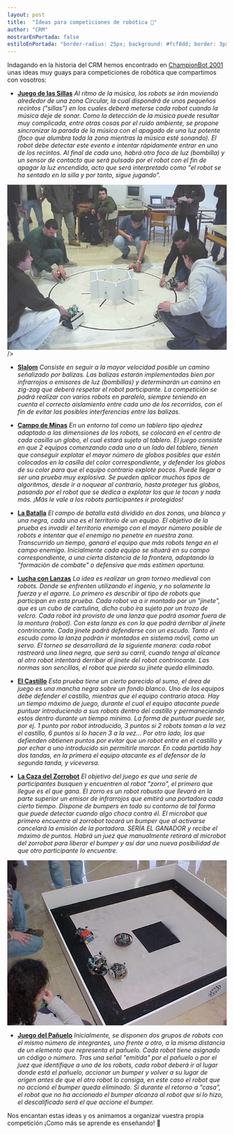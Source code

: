 ```yaml
---
layout: post
title:  "Ideas para competiciones de robótica 🤔"
author: "CRM"
mostrarEnPortada: false
estiloEnPortada: "border-radius: 25px; background: #fcf8dd; border: 3px solid #fcdb05; padding: 20px; width: 90%;"
---
```


Indagando en la historia del CRM hemos encontrado en [ChampionBot 2001](https://web.archive.org/web/20031001234512/http://www.sia.eui.upm.es/championbot/) unas ideas muy guays para competiciones de robótica que compartimos con vosotros:

- [**Juego de las Sillas**](https://web.archive.org/web/20031013073302/http://www.sia.eui.upm.es/championbot/sillas.final.shtml)
_Al ritmo de la música, los robots se irán moviendo alrededor de una zona Circular, la cual dispondrá de unos pequeños recintos ("sillas") en los cuales deberá meterse cada robot cuando la música deje de sonar. Como la detección de la música puede resultar muy complicada, entre otras cosas por el ruido ambiente, se propone sincronizar la parada de la música con el apagado de una luz potente (foco que alumbra toda la zona mientras la música esté sonando). El robot debe detectar este evento e intentar rápidamente entrar en uno de los recintos. Al final de cada uno, habrá otro foco de luz (bombilla) y un sensor de contacto que será pulsado por el robot con el fin de apagar la luz encendida, acto que será interpretado como "el robot se ha sentado en la silla y por tanto, sigue jugando"._

<img src="/historia/eventos/2001_ChampionBot/Fotos_Preliminares_Championbot_files/GUS097.JPG" align="middle"/>
/><br/>


- [**Slalom**](https://web.archive.org/web/20031028070035/http://www.sia.eui.upm.es/championbot/slalom.shtml)
_Consiste en seguir a la mayor velocidad posible un camino señalizado por balizas. Las balizas estarán implementadas bien por infrarrojos o emisores de luz (bombillas) y determinarán un camino en zig-zag que deberá respetar el robot participante. La competición se podrá realizar con varios robots en paralelo, siempre teniendo en cuenta el correcto aislamiento entre cada uno de los recorridos, con el fin de evitar las posibles interferencias entre las balizas._


- [**Campo de Minas**](https://web.archive.org/web/20031028065920/http://www.sia.eui.upm.es/championbot/minas.shtml)
_En un entorno tal como un tablero tipo ajedrez adaptado a las dimensiones de los robots, se colocará en el centro de cada casilla un globo, el cual estará sujeto al tablero. El juego consiste en que 2 equipos comenzando cada uno a un lado del tablero, tienen que conseguir explotar el mayor número de globos posibles que estén colocados en la casilla del color correspondiente, y defender los globos de su color para que el equipo contrario explote pocos. Puede llegar a ser una prueba muy explosiva. Se pueden aplicar muchos tipos de algoritmos, desde ir a noquear al contrario, hasta proteger tus globos, pasando por el robot que se dedica a explotar los que le tocan y nada más. ¡Más le vale a los robots participantes ir protegidos!_


- [**La Batalla**](https://web.archive.org/web/20031028065228/http://www.sia.eui.upm.es/championbot/batalla.shtml)
_El campo de batalla está dividido en dos zonas, una blanca y una negra, cada una es el territorio de un equipo. El objetivo de la prueba es invadir el territorio enemigo con el mayor número posible de robots e intentar que el enemigo no penetre en nuestra zona. Transcurrido un tiempo, ganará el equipo que más robots tenga en el campo enemigo. Inicialmente cada equipo se situará en su campo correspondiente, a una cierta distancia de la frontera, adoptando la "formación de combate" o defensiva que más estimen oportuna._


- [**Lucha con Lanzas**](https://web.archive.org/web/20031028065924/http://www.sia.eui.upm.es/championbot/lanzas.shtml)
_La idea es realizar un gran torneo medieval con robots. Donde se enfrenten utilizando el ingenio, y no solamente la fuerza y el agarre. Lo primero es describir al tipo de robots que participan en esta prueba. Cada robot va a ir montado por un "jinete", que es un cubo de cartulina, dicho cubo ira sujeto por un trozo de velcro. Cada robot irá provisto de una lanza que podrá asomar fuera de la montura (robot). Con esta lanza es con la que podrá derribar al jinete contrincante. Cada jinete podrá defenderse con un escudo. Tanto el escudo como la lanza podrán ir montados en sistema móvil, como un servo. El torneo se desarrollará de la siguiente manera: cada robot rastreará una línea negra, que será su carril, cuando tenga al alcance al otro robot intentará derribar al jinete del robot contrincante. Las normas son sencillas, el robot que pierda su jinete queda eliminado._


- [**El Castillo**](https://web.archive.org/web/20031028065449/http://www.sia.eui.upm.es/championbot/castillo.shtml)
_Esta prueba tiene un cierto parecido al sumo, el área de juego es una mancha negra sobre un fondo blanco. Uno de los equipos debe defender el castillo, mientras que el equipo contrario ataca. Hay un tiempo máximo de juego, durante el cual el equipo atacante puede puntuar introduciendo a sus robots dentro del castillo y permaneciendo estos dentro durante un tiempo mínimo. La forma de puntuar puede ser, por ej. 1 punto por robot introducido, 3 puntos si 2 robots toman a la vez el castillo, 6 puntos si lo hacen 3 a la vez... Por otro lado, los que defienden obtienen puntos por evitar que un robot entre en el castillo y por echar a uno introducido sin permitirle marcar. En cada partida hay dos tandas, en la primera el equipo atacante es el defensor de la segunda tanda, y viceversa._


- [**La Caza del Zorrobot**](https://web.archive.org/web/20031013072357/http://www.sia.eui.upm.es/championbot/caza.final.shtml)
_El objetivo del juego es que una serie de participantes busquen y encuentren al robot "zorro", el primero que llegue es el que gana. El zorro es un robot robusto que llevará en la parte superior un emisor de infrarrojos que emitirá una portadora cada cierto tiempo. Dispone de bumpers en todo su contorno de tal forma que puede detectar cuando algo choca contra él. El microbot que primero encuentre al zorrobot tocará un bumper que al activarse cancelará la emisión de la portadora. SERÍA EL GANADOR y recibe el máximo de puntos. Habrá un juez que manualmente retirará al microbot del zorrobot para liberar el bumper y así dar una nueva posibilidad de que otro participante lo encuentre._

<img src="/historia/eventos/2001_ChampionBot/Fotos_Competicion_Finales_Championbot_files/GUS090.JPG" align="middle"/><br/>


- [**Juego del Pañuelo**](https://web.archive.org/web/20030728122354/http://www.sia.eui.upm.es/championbot/panuelo.shtml)
_Inicialmente, se disponen dos grupos de robots con el mismo número de integrantes, uno frente a otro, a la misma distancia de un elemento que representa el pañuelo. Cada robot tiene asignado un código o número. Tras una señal "emitida" por el pañuelo o por el juez que identifique a uno de los robots, cada robot deberá ir al lugar donde está el pañuelo, accionar un bumper y volver a su lugar de origen antes de que el otro robot lo consiga, en este caso el robot que no accionó el bumper queda eliminado. Si durante el retorno a "casa", el robot que no ha accionado el bumper alcanza al robot que sí lo hizo, el descalificado será el que accione el bumper._


Nos encantan estas ideas y os animamos a organizar vuestra propia competición ¡Como más se aprende es enseñando! 🌟
